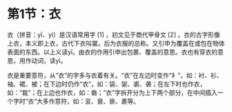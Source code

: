 # 第1节：衣

衣（拼音：yī、yì）是汉语常用字 [1]  ，初文见于商代甲骨文 [2]  。衣的古字形像上衣，本义即上衣，古代下衣叫裳。后为衣服的总称。又引申为覆盖在或包在物体表面的东西。以上义读yī。由衣的作用引申出包裹、覆盖的意思。衣也有穿衣的意思，用作动词，读yì。

衣是重要意符，从“衣”的字多与衣着有关。“衣”在左边时变作“衤”，如：衬、衫、袖、裙、被；在下边时仍作“衣”，如：袋、袈、裘、袭；在左下时也作衣，如：“裁”；在上边也作衣，如：裔；“衣”字拆开分为上下两个部分，在中间插入一个字时“衣”大多作意符，如：衮、衰、亵、裹等。